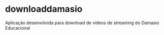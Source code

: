 # downloaddamasio

Aplicação desenvolvida para download de vídeos de streaming do Damasio Educacional
